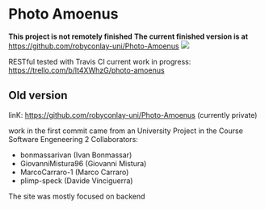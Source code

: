 # Photo Amoenus

**This project is not remotely finished**
**The current finished version is at** https://github.com/robyconlay-uni/Photo-Amoenus
![](https://travis-ci.com/robyconlay-uni/Photo-Amoenus.svg?token=fvKtL7ZqYB3fRRxzP5pT&branch=main)

RESTful
tested with Travis CI
current work in progress: https://trello.com/b/lt4XWhzG/photo-amoenus


## Old version 

linK: https://github.com/robyconlay-uni/Photo-Amoenus (currently private)

work in the first commit came from an University Project in the Course Software Engeneering 2
Collaborators:
- bonmassarivan (Ivan Bonmassar)
- GiovanniMistura96 (Giovanni Mistura)
- MarcoCarraro-1 (Marco Carraro)
- plimp-speck (Davide Vinciguerra)

The site was mostly focused on backend 